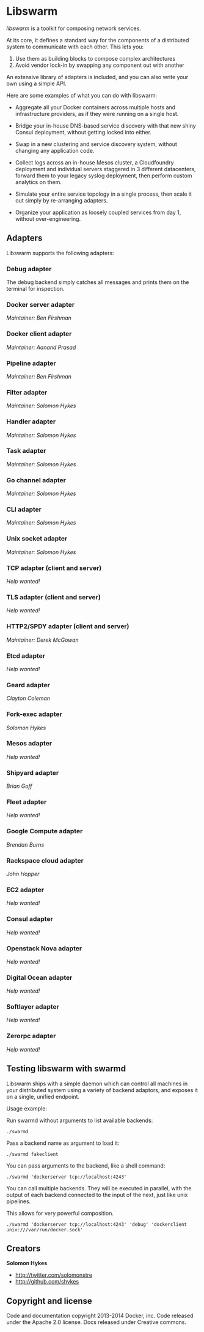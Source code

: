 # Libswarm

*libswarm* is a toolkit for composing network services.

At its core, it defines a standard way for the components of a distributed system to communicate with each other. This lets you:

1. Use them as building blocks to compose complex architectures
2. Avoid vendor lock-in by swapping any component out with another

An extensive library of adapters is included, and you can also write your own using a simple API.

Here are some examples of what you can do with libswarm:

* Aggregate all your Docker containers across multiple hosts and infrastructure providers, as if they were running on a single host.

* Bridge your in-house DNS-based service discovery with that new shiny Consul deployment, without getting locked into either.

* Swap in a new clustering and service discovery system, without changing any application code.

* Collect logs across an in-house Mesos cluster, a Cloudfoundry deployment and individual servers staggered in 3 different datacenters, forward them to your legacy syslog deployment, then perform custom analytics on them.

* Simulate your entire service topology in a single process, then scale it out simply by re-arranging adapters.

* Organize your application as loosely coupled services from day 1, without over-engineering.

## Adapters

Libswarm supports the following adapters:

### Debug adapter

The debug backend simply catches all messages and prints them on the terminal for inspection.


### Docker server adapter

*Maintainer: Ben Firshman*

### Docker client adapter

*Maintainer: Aanand Prasad*

### Pipeline adapter

*Maintainer: Ben Firshman*

### Filter adapter

*Maintainer: Solomon Hykes*

### Handler adapter

*Maintainer: Solomon Hykes*

### Task adapter

*Maintainer: Solomon Hykes*

### Go channel adapter

*Maintainer: Solomon Hykes*

### CLI adapter

*Maintainer: Solomon Hykes*

### Unix socket adapter

*Maintainer: Solomon Hykes*

### TCP adapter (client and server)

*Help wanted!*

### TLS adapter (client and server)

*Help wanted!*

### HTTP2/SPDY adapter (client and server)

*Maintainer: Derek McGowan*

### Etcd adapter

*Help wanted!*

### Geard adapter

*Clayton Coleman*

### Fork-exec adapter

*Solomon Hykes*

### Mesos adapter

*Help wanted!*

### Shipyard adapter

*Brian Goff*

### Fleet adapter

*Help wanted!*

### Google Compute adapter

*Brendan Burns*

### Rackspace cloud adapter

*John Hopper*

### EC2 adapter

*Help wanted!*

### Consul adapter

*Help wanted!*

### Openstack Nova adapter

*Help wanted!*

### Digital Ocean adapter

*Help wanted!*

### Softlayer adapter

*Help wanted!*

### Zerorpc adapter

*Help wanted!*


## Testing libswarm with swarmd

Libswarm ships with a simple daemon which can control all machines in your distributed
system using a variety of backend adaptors, and exposes it on a single, unified endpoint.

Usage example:


Run swarmd without arguments to list available backends:

```
./swarmd
```

Pass a backend name as argument to load it:

```
./swarmd fakeclient
```

You can pass arguments to the backend, like a shell command:

```
./swarmd 'dockerserver tcp://localhost:4243'
```

You can call multiple backends. They will be executed in parallel, with the output
of each backend connected to the input of the next, just like unix pipelines.

This allows for very powerful composition.

```
./swarmd 'dockerserver tcp://localhost:4243' 'debug' 'dockerclient unix:///var/run/docker.sock'
```

## Creators

**Solomon Hykes**

- <http://twitter.com/solomonstre>
- <http://github.com/shykes>

## Copyright and license

Code and documentation copyright 2013-2014 Docker, inc. Code released under the Apache 2.0 license.
Docs released under Creative commons.
